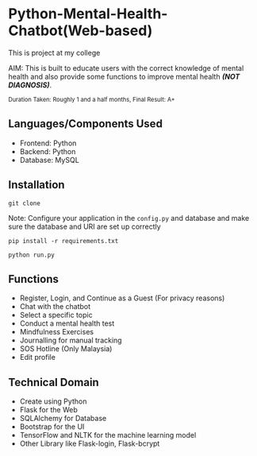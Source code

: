 # Python-Mental-Health-Chatbot(Web-based)

This is project at my college 

AIM: This is built to educate users with the correct knowledge of mental health and also provide some functions to improve mental health ***(NOT DIAGNOSIS)***.

<sub>Duration Taken: Roughly 1 and a half months, Final Result: A+</sub>

## Languages/Components Used

- Frontend: Python
- Backend: Python
- Database: MySQL

## Installation

```
git clone
```
Note: Configure your application in the `config.py` and database and make sure the database and URI are set up correctly
```
pip install -r requirements.txt
```

```
python run.py
```

## Functions
- Register, Login, and Continue as a Guest (For privacy reasons)
- Chat with the chatbot
- Select a specific topic
- Conduct a mental health test
- Mindfulness Exercises
- Journalling for manual tracking
- SOS Hotline (Only Malaysia)
- Edit profile

## Technical Domain
- Create using Python
- Flask for the Web
- SQLAlchemy for Database
- Bootstrap for the UI
- TensorFlow and NLTK for the machine learning model
- Other Library like Flask-login, Flask-bcrypt
